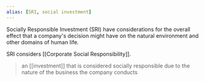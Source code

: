 ```yaml
---
alias: [SRI, social investment]
---
```


Socially Responsible Investment (SRI) have considerations for the overall effect that a company's decision might have on the natural environment and other domains of human life.

SRI considers [[Corporate Social Responsibility]].

> an [[investment]] that is considered socially responsible due to the nature of the business the company conducts
